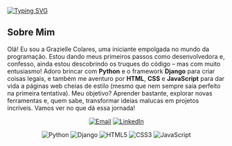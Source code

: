 [![Typing SVG](https://readme-typing-svg.demolab.com/?lines=Olá!+Sou+a+Grazielle!;Explorando+o+mundo+da+programação)](https://git.io/typing-svg)

## Sobre Mim
Olá! Eu sou a Grazielle Colares, uma iniciante empolgada no mundo da programação. Estou dando meus primeiros passos como desenvolvedora e, confesso, ainda estou descobrindo os truques do código – mas com muito entusiasmo! Adoro brincar com **Python** e o framework **Django** para criar coisas legais, e também me aventuro por **HTML**, **CSS** e **JavaScript** para dar vida a páginas web cheias de estilo (mesmo que nem sempre saia perfeito na primeira tentativa). Meu objetivo? Aprender bastante, explorar novas ferramentas e, quem sabe, transformar ideias malucas em projetos incríveis. Vamos ver no que dá essa jornada!

<p align="center">
  <a href="mailto:graziellecolaress@gmail.com"><img src="https://img.shields.io/badge/Gmail-D14836?style=for-the-badge&logo=gmail&logoColor=white" alt="Email"></a>
  <a href="https://www.linkedin.com/in/seuprojeto"><img src="https://img.shields.io/badge/LinkedIn-0A66C2?style=for-the-badge&logo=linkedin&logoColor=white" alt="LinkedIn"></a>
</p>

<p align="center">
  <a><img src="https://img.shields.io/badge/Python-3776AB?style=for-the-badge&logo=python&logoColor=white" alt="Python"></a>
  <a><img src="https://img.shields.io/badge/Django-092E20?style=for-the-badge&logo=django&logoColor=white" alt="Django"></a>
  <a><img src="https://img.shields.io/badge/HTML5-E34F26?style=for-the-badge&logo=html5&logoColor=white" alt="HTML5"></a>
  <a><img src="https://img.shields.io/badge/CSS3-1572B6?style=for-the-badge&logo=css3&logoColor=white" alt="CSS3"></a>
  <a><img src="https://img.shields.io/badge/JavaScript-F7DF1E?style=for-the-badge&logo=javascript&logoColor=black" alt="JavaScript"></a>
</p>
